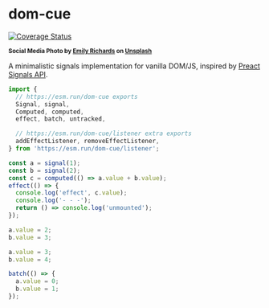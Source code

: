 # dom-cue

[![Coverage Status](https://coveralls.io/repos/github/WebReflection/dom-cue/badge.svg?branch=main)](https://coveralls.io/github/WebReflection/dom-cue?branch=main)

<sup>**Social Media Photo by [Emily Richards](https://unsplash.com/@emilyrichardsss) on [Unsplash](https://unsplash.com/)**</sup>

A minimalistic signals implementation for vanilla DOM/JS, inspired by [Preact Signals API](https://preactjs.com/guide/v10/signals/).

```js
import {
  // https://esm.run/dom-cue exports
  Signal, signal,
  Computed, computed,
  effect, batch, untracked,

  // https://esm.run/dom-cue/listener extra exports
  addEffectListener, removeEffectListener,
} from 'https://esm.run/dom-cue/listener';

const a = signal(1);
const b = signal(2);
const c = computed(() => a.value + b.value);
effect(() => {
  console.log('effect', c.value);
  console.log('- - -');
  return () => console.log('unmounted');
});

a.value = 2;
b.value = 3;

a.value = 3;
b.value = 4;

batch(() => {
  a.value = 0;
  b.value = 1;
});
```
